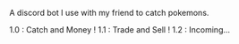 A discord bot I use with my friend to catch pokemons.

1.0 : Catch and Money !
1.1 : Trade and Sell !
1.2 : Incoming...
